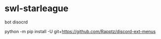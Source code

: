 # swl-starleague
bot disocrd


python -m pip install -U git+https://github.com/Rapptz/discord-ext-menus

